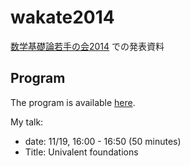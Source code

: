 wakate2014
==========

[数学基礎論若手の会2014](http://misc.kankyo-u.ac.jp/~satoru-y/wakate14/)
での発表資料

## Program

The program is available [here](http://misc.kankyo-u.ac.jp/~satoru-y/wakate14/program20141111.html).

My talk:
* date: 11/19, 16:00 - 16:50 (50 minutes)
* Title: Univalent foundations

